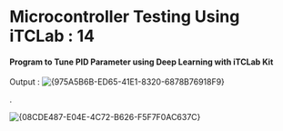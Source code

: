 # Microcontroller Testing Using iTCLab : 14

#### Program to Tune PID Parameter using Deep Learning with iTCLab Kit

Output :
![{975A5B6B-ED65-41E1-8320-6878B76918F9}](https://github.com/user-attachments/assets/7ee3b77f-bd7c-4dc8-9f2b-70dab451752b)

.

![{08CDE487-E04E-4C72-B626-F5F7F0AC637C}](https://github.com/user-attachments/assets/49e2e75e-d5b7-4213-8b44-763244f57d6c)
